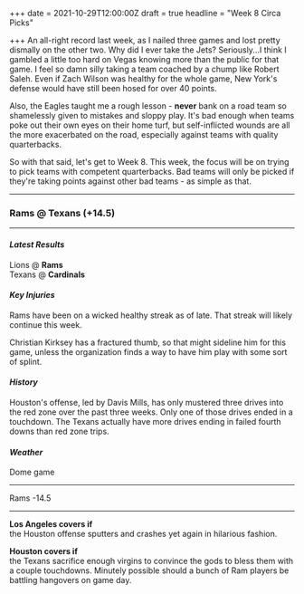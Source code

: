 +++
date = 2021-10-29T12:00:00Z
draft = true
headline = "Week 8 Circa Picks"

+++
An all-right record last week, as I nailed three games and lost pretty dismally on the other two. Why did I ever take the Jets? Seriously...I think I gambled a little too hard on Vegas knowing more than the public for that game. I feel so damn silly taking a team coached by a chump like Robert Saleh. Even if Zach Wilson was healthy for the whole game, New York's defense would have still been hosed for over 40 points.

Also, the Eagles taught me a rough lesson - **never** bank on a road team so shamelessly given to mistakes and sloppy play. It's bad enough when teams poke out their own eyes on their home turf, but self-inflicted wounds are all the more exacerbated on the road, especially against teams with quality quarterbacks.

So with that said, let's get to Week 8. This week, the focus will be on trying to pick teams with competent quarterbacks. Bad teams will only be picked if they're taking points against other bad teams - as simple as that.

***

### Rams @ Texans (+14.5)

***

#### _Latest Results_

Lions @ **Rams**  
Texans @ **Cardinals**

#### _Key Injuries_

Rams have been on a wicked healthy streak as of late. That streak will likely continue this week.

Christian Kirksey has a fractured thumb, so that might sideline him for this game, unless the organization finds a way to have him play with some sort of splint.

#### _History_

Houston's offense, led by Davis Mills, has only mustered three drives into the red zone over the past three weeks. Only one of those drives ended in a touchdown. The Texans actually have more drives ending in failed fourth downs than red zone trips.

#### _Weather_

Dome game

***

Rams -14.5

***

**Los Angeles covers if**  
the Houston offense sputters and crashes yet again in hilarious fashion.

**Houston covers if**  
the Texans sacrifice enough virgins to convince the gods to bless them with a couple touchdowns. Minutely possible should a bunch of Ram players be battling hangovers on game day.